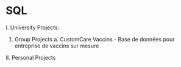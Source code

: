 # SQL

I. University Projects:
  1. Group Projects
    a. CustomCare Vaccins - Base de données pour entreprise de vaccins sur mesure

II. Personal Projects
